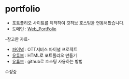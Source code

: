 # portfolio
* 포트폴리오 사이트를 제작하여 깃허브 호스팅을 연동해봤습니다.
* 도메인 : [Web_PortFolio](https://taeng2cda.github.io/portfolio/)


-참고한 자료-
* [파이널](https://github.com/inhoekim/FinalPrj) : OTT서비스 파이널 프로젝트
* [유튜브](https://www.youtube.com/watch?v=NhXyRTZC28s) : HTML로 포트폴리오 만들기
* [유튜브](https://www.youtube.com/watch?v=n1wvs7xuUYk) : github로 호스팅 사용하는 방법

수정중
